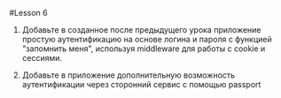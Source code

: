 #Lesson 6

1) Добавьте в созданное после предыдущего урока приложение
простую аутентификацию на основе логина и пароля с функцией
"запомнить меня", используя middleware для работы с cookie и
сессиями.  
  
2) Добавьте в приложение дополнительную возможность
аутентификации через сторонний сервис с помощью passport  
